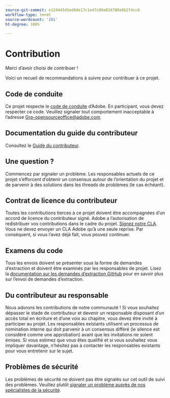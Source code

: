 ```yaml
---
source-git-commit: e12444545ed0de17c1e47c00a02d708e8b2f4cc0
workflow-type: tm+mt
source-wordcount: '281'
ht-degree: 100%

---
```

# Contribution

Merci d’avoir choisi de contribuer !

Voici un recueil de recommandations à suivre pour contribuer à ce projet.

## Code de conduite

Ce projet respecte le [code de conduite](code-of-conduct.md) d’Adobe. En participant, vous devez respecter ce code. Veuillez signaler tout comportement inacceptable à l’adresse 
[Grp-opensourceoffice@adobe.com](mailto:Grp-opensourceoffice@adobe.com).

## Documentation du guide du contributeur

Consultez le [Guide du contributeur](https://experienceleague.adobe.com/docs/contributor/contributor-guide/introduction.html?lang=fr).

## Une question ?

Commencez par signaler un problème. Les responsables actuels de ce projet s’efforcent d’obtenir un consensus autour de l’orientation du projet et de parvenir à des solutions dans les threads de problèmes (le cas échéant).

## Contrat de licence du contributeur

Toutes les contributions tierces à ce projet doivent être accompagnées d’un accord de licence du contributeur signé. Adobe a l’autorisation de redistribuer vos contributions dans le cadre du projet. [Signez notre CLA](http://opensource.adobe.com/cla.html). Vous 
ne devez envoyer un CLA Adobe qu’à une seule reprise. Par conséquent, si vous l’avez déjà fait, 
vous pouvez continuer.

## Examens du code

Tous les envois doivent se présenter sous la forme de demandes d’extraction et doivent être examinés par les responsables de projet. Lisez la [documentation sur les demandes d’extraction GitHub](https://help.github.com/articles/about-pull-requests/)
pour en savoir plus sur l’envoi de demandes d’extraction.

<!--
Lastly, please follow the [pull request template](PULL_REQUEST_TEMPLATE.md) when
submitting a pull request!
-->

## Du contributeur au responsable

Nous adorons les contributions de notre communauté ! Si vous souhaitez dépasser le stade de contributeur et devenir un responsable disposant d’un accès total en écriture et d’une voix au chapitre, vous devez
être invité à participer au projet. Les responsables existants utilisent un processus de nomination
interne qui doit parvenir à un consensus différé (le silence est considéré comme une approbation) avant que les invitations
ne soient émises. Si vous estimez que vous êtes qualifié et si vous souhaitez vous impliquer davantage,
n’hésitez pas à contacter les responsables existants pour vous entretenir sur le sujet.

## Problèmes de sécurité

Les problèmes de sécurité ne doivent pas être signalés sur cet outil de suivi des problèmes. Veuillez plutôt [signaler un problème auprès de nos spécialistes de la sécurité](https://helpx.adobe.com/fr/security/alertus.html).
